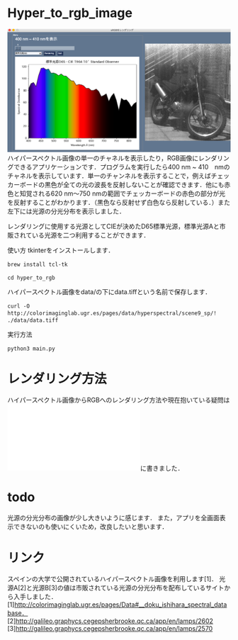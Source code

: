 # Hyper_to_rgb_image
![1](readme_images/readme_img.png)
ハイパースペクトル画像の単一のチャネルを表示したり，RGB画像にレンダリングできるアプリケーションです．プログラムを実行したら400 nm ~ 410　nmのチャネルを表示しています．単一のチャンネルを表示することで，例えばチェッカーボードの黒色が全ての光の波長を反射しないことが確認できます．他にも赤色と知覚される620 nm〜750 nmの範囲でチェッカーボードの赤色の部分が光を反射することがわかります．（黒色なら反射せず白色なら反射している．）また左下には光源の分光分布を表示しました．

レンダリングに使用する光源としてCIEが決めたD65標準光源，標準光源Aと市販されている光源を二つ利用することができます．


使い方
tkinterをインストールします．
```
brew install tcl-tk
```
```
cd hyper_to_rgb
```
ハイパースペクトル画像をdata/の下にdata.tiffという名前で保存します．
```
curl -O http://colorimaginglab.ugr.es/pages/data/hyperspectral/scene9_sp/! ./data/data.tiff
```
実行方法
```
python3 main.py
```
# レンダリング方法
ハイパースペクトル画像からRGBへのレンダリング方法や現在抱いている疑問は![PDF](./hyperspectral.pdf)に書きました．

# todo
光源の分光分布の画像が少し大きいように感じます．
また，アプリを全画面表示できないのも使いにくいため，改良したいと思います．

# リンク
スペインの大学で公開されているハイパースペクトル画像を利用します[1]．
光源A[2]と光源B[3]の値は市販されている光源の分光分布を配布しているサイトから入手しました．
[1]http://colorimaginglab.ugr.es/pages/Data#__doku_ishihara_spectral_database．
[2]http://galileo.graphycs.cegepsherbrooke.qc.ca/app/en/lamps/2602
[3]http://galileo.graphycs.cegepsherbrooke.qc.ca/app/en/lamps/2570


